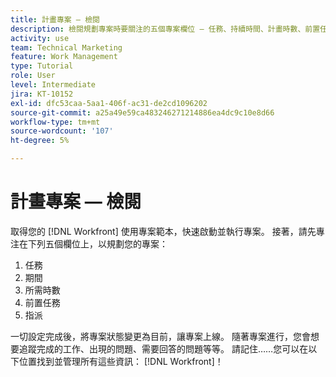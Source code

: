 ```yaml
---
title: 計畫專案 — 檢閱
description: 檢閱規劃專案時要關注的五個專案欄位 — 任務、持續時間、計畫時數、前置任務及指派。
activity: use
team: Technical Marketing
feature: Work Management
type: Tutorial
role: User
level: Intermediate
jira: KT-10152
exl-id: dfc53caa-5aa1-406f-ac31-de2cd1096202
source-git-commit: a25a49e59ca483246271214886ea4dc9c10e8d66
workflow-type: tm+mt
source-wordcount: '107'
ht-degree: 5%

---
```


# 計畫專案 — 檢閱

取得您的 [!DNL  Workfront] 使用專案範本，快速啟動並執行專案。 接著，請先專注在下列五個欄位上，以規劃您的專案：

1. 任務
1. 期間
1. 所需時數
1. 前置任務
1. 指派

一切設定完成後，將專案狀態變更為目前，讓專案上線。 隨著專案進行，您會想要追蹤完成的工作、出現的問題、需要回答的問題等等。 請記住……您可以在以下位置找到並管理所有這些資訊： [!DNL Workfront]！

<!---
footer urls for the LP
Plan a project 
Edit projects
Overview of the project planned start date
Overview of the project planned completion date
Tasks overview
Task duration and duration types 
Use task predecessors 
Modify multiple user assignments in a task list
Notifications: Information about work assigned to me 
--->
